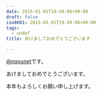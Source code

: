 ```yaml
---
date: 2015-01-01T19:49:06+09:00
draft: false
iso8601: 2015-01-01T19:49:06+09:00
tags:
  - undef
title: あけましておめでとうございます

---
```


[@nqounet](https://twitter.com/nqounet)です。

あけましておめでとうございます。

本年もよろしくお願い申し上げます。
